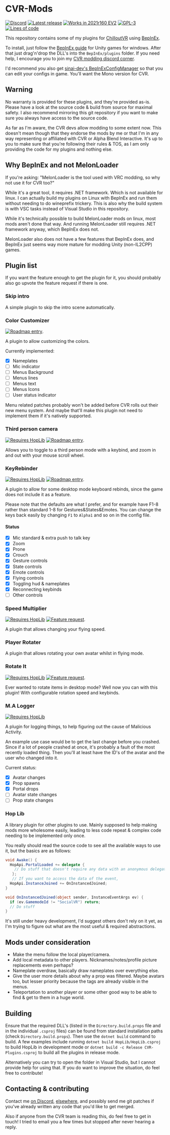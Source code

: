 # CVR-Mods

[![Discord](https://img.shields.io/discord/865118898889031690?label=discord&logo=discord&style=flat)](https://discord.gg/2WR6rGVzht)
[![Latest release](https://img.shields.io/badge/dynamic/json.svg?label=release&url=https://git.ljoonal.xyz/api/v1/repos/ljoonal/CVR-Mods/releases&query=$[0].tag_name&style=flat&logo=gitea)](https://cvr.ljoonal.xyz/releases)
[![Works in 2021r160 EV2](https://img.shields.io/badge/CVR-2021r160%20EV2-brightgreen?style=flat&logo=steam)](https://store.steampowered.com/app/661130/ChilloutVR/)
[![GPL-3](https://img.shields.io/badge/license-GPL--3-black?style=flat)](https://tldrlegal.com/license/gnu-general-public-license-v3-(gpl-3))
[![Lines of code](https://img.shields.io/tokei/lines/git.ljoonal.xyz/ljoonal/CVR-Mods?label=code%20lines&style=flat)](.)

This repository contains some of my plugins for [ChilloutVR](https://store.steampowered.com/app/661130/ChilloutVR/) using [BepInEx](https://github.com/BepInEx/BepInEx).

To install, just follow the [BepInEx guide](https://docs.bepinex.dev/articles/user_guide/installation/index.html) for Unity games for windows.
After that just drag'n'drop the DLL's into the `BepInEx/plugins` folder.
If you need help, I encourage you to join my [CVR modding discord corner](https://discord.gg/2WR6rGVzht).

I'd recommend you also get [sinai-dev's BepInExConfigManager](https://github.com/sinai-dev/BepInExConfigManager) so that you can edit your configs in game. You'll want the Mono version for CVR.

## Warning

No warranty is provided for these plugins, and they're provided as-is.
Please have a look at the source code & build from source for maximal safety.
I also recommend mirroring this git repository if you want to make sure you always have access to the source code.

As far as I'm aware, the CVR devs allow modding to some extent now.
This doesn't mean though that they endorse the mods by me or that I'm in any way representing or affiliated with CVR or Alpha Blend Interactive.
It's up to you to make sure that you're following their rules & TOS, as I am only providing the code for my plugins and nothing else.

## Why BepInEx and not MelonLoader

If you're asking: "MelonLoader is the tool used with VRC modding, so why not use it for CVR too?"

While it's a great tool, it requires .NET framework. Which is not available for linux.
I can actually build my plugins on Linux with BepInEx and run them without needing to do wineprefix trickery.
This is also why the build system is with VSC tasks instead of Visual Studio in this repository.

While it's technically possible to build MelonLoader mods on linux, most mods aren't done that way.
And running MelonLoader still requires .NET framework anyway, which BepInEx does not.

MelonLoader also does not have a few features that BepInEx does, and BepInEx just seems way more mature for modding Unity (non-IL2CPP) games.

## Plugin list

If you want the feature enough to get the plugin for it, you should probably also go upvote the feature request if there is one.

### Skip intro

A simple plugin to skip the intro scene automatically.

### Color Customizer

[![Roadmap entry](https://img.shields.io/badge/upstream-roadmap%20entry-pink?style=flat)](https://hub.abinteractive.net/roadmap/inspect?job=191).

A plugin to allow customizing the colors.

Currently implemented:

- [x] Nameplates
- [ ] Mic indicator
- [ ] Menus Background
- [ ] Menus lines
- [ ] Menus text
- [ ] Menus Icons
- [ ] User status indicator

Menu related patches probably won't be added before CVR rolls out their new menu system.
And maybe that'll make this plugin not need to implement them if it's natively supported.

### Third person camera

[![Requires HopLib](https://img.shields.io/badge/HopLib-Required-informational?style=flat)](https://cvr.ljoonal.xyz/releases)
[![Roadmap entry](https://img.shields.io/badge/upstream-roadmap%20entry-pink?style=flat)](https://hub.abinteractive.net/roadmap/inspect?job=198).

Allows you to toggle to a third person mode with a keybind, and zoom in and out with your mouse scroll wheel.

### KeyRebinder

[![Requires HopLib](https://img.shields.io/badge/HopLib-Required-informational?style=flat)](https://cvr.ljoonal.xyz/releases)
[![Roadmap entry](https://img.shields.io/badge/upstream-roadmap%20entry-pink?style=flat)](https://hub.abinteractive.net/roadmap/inspect?job=212).

A plugin to allow for some desktop mode keyboard rebinds, since the game does not include it as a feature.

Please note that the defaults are what I prefer, and for example have F1-8 rather than standard 1-8 for Gestures&States&Emotes. You can change the keys back easily by changing `F1` to `Alpha1` and so on in the config file.

#### Status

- [x] Mic standard & extra push to talk key
- [x] Zoom
- [x] Prone
- [x] Crouch
- [x] Gesture controls
- [x] State controls
- [x] Emote controls
- [x] Flying controls
- [x] Toggling hud & nameplates
- [x] Reconnecting keybinds
- [ ] Other controls

### Speed Multiplier

[![Requires HopLib](https://img.shields.io/badge/HopLib-Required-informational?style=flat)](https://cvr.ljoonal.xyz/releases)
[![Feature request](https://img.shields.io/badge/upstream-feature%20request-pink?style=flat)](https://forums.abinteractive.net/d/187-flight-speed-multiplier).

A plugin that allows changing your flying speed.

### Player Rotater

A plugin that allows rotating your own avatar whilst in flying mode.

### Rotate It

[![Requires HopLib](https://img.shields.io/badge/HopLib-Required-informational?style=flat)](https://cvr.ljoonal.xyz/releases)
[![Feature request](https://img.shields.io/badge/upstream-feature%20request-pink?style=flat)](https://forums.abinteractive.net/d/97-object-rotation-in-desktop).

Ever wanted to rotate items in desktop mode? Well now you can with this plugin!
With configurable rotation speed and keybinds.

### M.A Logger

[![Requires HopLib](https://img.shields.io/badge/HopLib-Required-informational?style=flat)](https://cvr.ljoonal.xyz/releases)

A plugin for logging things, to help figuring out the cause of Malicious Activity.

An example use case would be to get the last change before you crashed.
Since if a lot of people crashed at once, it's probably a fault of the most recently loaded thing.
Then you'll at least have the ID's of the avatar and the user who changed into it.

Current status:

- [x] Avatar changes
- [x] Prop spawns
- [x] Portal drops
- [ ] Avatar state changes
- [ ] Prop state changes

### Hop Lib

A library plugin for other plugins to use.
Mainly supposed to help making mods more wholesome easily, leading to less code repeat & complex code needing to be implemented only once.

You really should read the source code to see all the available ways to use it, but the basics are as follows:

```csharp
void Awake() {
  HopApi.PortalLoaded += delegate {
    // Do stuff that doesn't require any data with an anonymous delegate.
   };
   // If you want to access the data of the event,
  HopApi.InstanceJoined += OnInstancedJoined;
}

void OnInstancedJoined(object sender, InstanceEventArgs ev) {
  if (ev.GamemodeId != "SocialVR") return;
  // Do stuff
}
```

It's still under heavy development, I'd suggest others don't rely on it yet, as I'm trying to figure out what are the most useful & required abstractions.

## Mods under consideration

- Make the menu follow the local player/camera.
- Add local metadata to other players. Nicknames/notes/profile picture replacements even perhaps?
- Nameplate overdraw, basically draw nameplates over everything else.
- Give the user more details about why a prop was filtered. Maybe avatars too, but lesser priority because the tags are already visible in the menus.
- Teleportation to another player or some other good way to be able to find & get to them in a huge world.

## Building

Ensure that the required DLL's (listed in the `Directory.build.props` file and in the individual `.csproj` files) can be found from standard installation paths (check `Directory.build.props`).
Then use the `dotnet build` command to build.
A few examples include running `dotnet build HopLib/HopLib.csproj` to build HopLib in development mode or `dotnet build -c Release CVR-Plugins.csproj` to build all the plugins in release mode.

Alternatively you can try to open the folder in Visual Studio, but I cannot provide help for using that.
If you do want to improve the situation, do feel free to contribute!

## Contacting & contributing

Contact me [on Discord](https://discord.gg/2WR6rGVzht), [elsewhere](https://ljoonal.xyz/contact), and possibly send me git patches if you've already written any code that you'd like to get merged.

Also if anyone from the CVR team is reading this, do feel free to get in touch! I tried to email you a few times but stopped after never hearing a reply.
